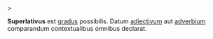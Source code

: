 <!-- markdownlint-disable MD041 -->>
**Superlativus** est [gradus](gradus.md) possibilis. Datum [adiectivum](adiectivum.md) aut [adverbium](adverbium.md) comparandum contextualibus omnibus declarat.
